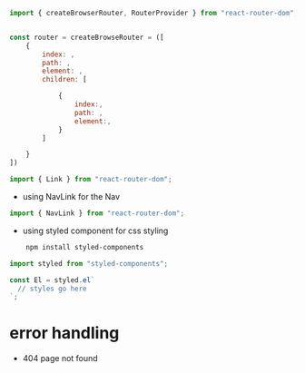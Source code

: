 ```js
import { createBrowserRouter, RouterProvider } from "react-router-dom";
```

```js

const router = createBrowseRouter = ([
    {
        index: ,
        path: ,
        element: ,
        children: [

            {
                index:,
                path: ,
                element:,
            }
        ]

    }
])

```

```js
import { Link } from "react-router-dom";
```

- using NavLink for the Nav

```js
import { NavLink } from "react-router-dom";
```

- using styled component for css styling

```sh
    npm install styled-components
```

```js
import styled from "styled-components";

const El = styled.el`
  // styles go here
`;
```

# error handling

- 404 page not found
